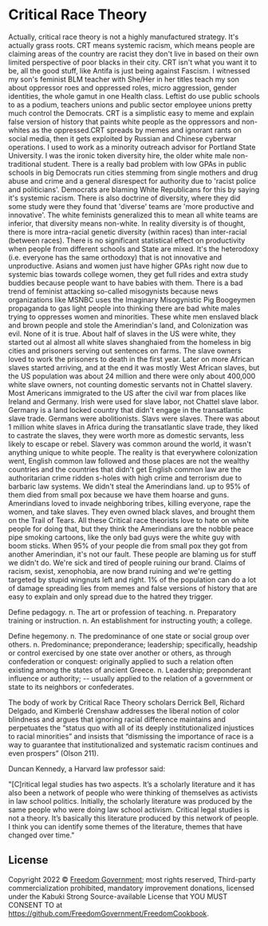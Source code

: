 # Critical Race Theory

Actually, critical race theory is not a highly manufactured strategy. It's actually grass roots. CRT means systemic racism, which means people are claiming areas of the country are racist they don't live in based on their own limited perspective of poor blacks in their city. CRT isn't what you want it to be, all the good stuff, like Antifa is just being against Fascism. I witnessed my son's feminist BLM teacher with She/Her in her titles teach my son about oppressor roes and oppressed roles, micro aggression, gender identities, the whole gamut in one Health class. Leftist do use public schools to as a podium, teachers unions and public sector employee unions pretty much control the Democrats. CRT is a simplistic easy to meme and explain false version of history that paints white people as the oppressors and non-whites as the oppressed.CRT spreads by memes and ignorant rants on social media, then it gets exploited by Russian and Chinese cyberwar operations. I used to work as a minority outreach advisor for Portland State University. I was the ironic token diversity hire, the older white male non-traditional student. There is a really bad problem with low GPAs in public schools in big Democrats run cities stemming from single mothers and drug abuse and crime and a general disrespect for authority due to 'racist police and politicians'. Democrats are blaming White Republicans for this by saying it's systemic racism. There is also doctrine of diversity, where they did some study were they found that 'diverse' teams are 'more productive and innovative'. The white feminists generalized this to mean all white teams are inferior, that diversity means non-white. In reality diversity is of thought, there is more intra-racial genetic diversity (within races) than inter-racial (between races). There is no significant statistical effect on productivity when people from different schools and State are mixed. It's the heterodoxy (i.e. everyone has the same orthodoxy) that is not innovative and unproductive. Asians and women just have higher GPAs right now due to systemic bias towards college women, they get full rides and extra study buddies because people want to have babies with them. There is a bad trend of feminist attacking so-called misogynists because news organizations like MSNBC uses the Imaginary Misogynistic Pig Boogeymen propaganda to gas light people into thinking there are bad white males trying to oppresses women and minorities. These white men enslaved black and brown people and stole the Amerindian's land, and Colonization was evil. None of it is true. About half of slaves in the US were white, they started out al almost all white slaves shanghaied from the homeless in big cities and prisoners serving out sentences on farms. The slave owners loved to work the prisoners to death in the first year. Later on more African slaves started arriving, and at the end it was mostly West African slaves, but the US population was about 24 million and there were only about 400,000 white slave owners, not counting domestic servants not in Chattel slavery. Most Americans immigrated to the US after the civil war from places like Ireland and Germany. Irish were used for slave labor, not Chattel slave labor. Germany is a land locked country that didn't engage in the transatlantic slave trade. Germans were abolitionists. Slavs were slaves. There was about 1 million white slaves in Africa during the transatlantic slave trade, they liked to castrate the slaves, they were worth more as domestic servants, less likely to escape or rebel. Slavery was common around the world, it wasn't anything unique to white people. The reality is that everywhere colonization went, English common law followed and those places are not the wealthy countries and the countries that didn't get English common law are the authoritarian crime ridden s-holes with high crime and terrorism due to barbaric law systems. We didn't steal the Amerindians land. up to 95% of them died from small pox because we have them hoarse and guns. Amerindians loved to invade neighboring tribes, killing everyone, rape the women, and take slaves. They even owned black slaves, and brought them on the Trail of Tears. All these Critical race theorists love to hate on white people for doing that, but they think the Amerindians are the nobble peace pipe smoking cartoons, like the only bad guys were the white guy with boom sticks. When 95% of your people die from small pox they got from another Amerindian, it's not our fault. These people are blaming us for stuff we didn't do. We're sick and tired of people ruining our brand. Claims of racism, sexist, xenophobia, are now brand ruining and we're getting targeted by stupid wingnuts left and right. 1% of the population can do a lot of damage spreading lies from memes and false versions of history that are easy to explain and only spread due to the hatred they trigger.

Define pedagogy.
    n. The art or profession of teaching.
    n. Preparatory training or instruction.
    n. An establishment for instructing youth; a college.

Define hegemony.
    n. The predominance of one state or social group over others.
    n. Predominance; preponderance; leadership; specifically, headship or control exercised by one state over another or others, as through confederation or conquest: originally applied to such a relation often existing among the states of ancient Greece.
    n. Leadership; preponderant influence or authority; -- usually applied to the relation of a government or state to its neighbors or confederates.

The body of work by Critical Race Theory scholars Derrick Bell,
Richard Delgado, and Kimberlé Crenshaw addresses the liberal notion
of color blindness and argues that ignoring racial difference maintains
and perpetuates the “status quo with all of its deeply institutionalized
injustices to racial minorities” and insists that “dismissing the
importance of race is a way to guarantee that institutionalized and
systematic racism continues and even prospers” (Olson 211).

Duncan Kennedy, a Harvard law professor said:

"[C]ritical legal studies has two aspects. It’s a scholarly literature and it has also been a network of people who were thinking of themselves as activists in law school politics. Initially, the scholarly literature was produced by the same people who were doing law school activism. Critical legal studies is not a theory. It’s basically this literature produced by this network of people. I think you can identify some themes of the literature, themes that have changed over time."

## License

Copyright 2022 © [Freedom Government](https://github.com/FreedomGovernment); most rights reserved, Third-party commercialization prohibited, mandatory improvement donations, licensed under the Kabuki Strong Source-available License that YOU MUST CONSENT TO at <https://github.com/FreedomGovernment/FreedomCookbook>.

